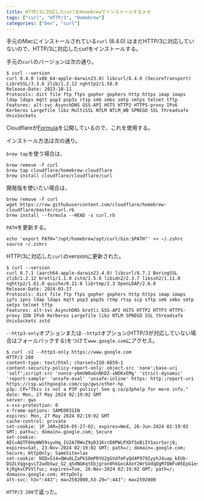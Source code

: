 ```yaml
---
title: HTTP/3に対応したcurlをHomebrewでインストールするメモ
tags: ["curl", "HTTP/3", "Homebrew"]
categories: ["Dev", "curl"]
---
```


手元のMacにインストールされている`curl` (8.4.0) はまだHTTP/3に対応していないので、HTTP/3に対応したcurlをインストールする。

手元の`curl`のバージョンは次の通り。

```
$ curl --version
curl 8.4.0 (x86_64-apple-darwin23.0) libcurl/8.4.0 (SecureTransport) LibreSSL/3.3.6 zlib/1.2.12 nghttp2/1.58.0
Release-Date: 2023-10-11
Protocols: dict file ftp ftps gopher gophers http https imap imaps ldap ldaps mqtt pop3 pop3s rtsp smb smbs smtp smtps telnet tftp
Features: alt-svc AsynchDNS GSS-API HSTS HTTP2 HTTPS-proxy IPv6 Kerberos Largefile libz MultiSSL NTLM NTLM_WB SPNEGO SSL threadsafe UnixSockets
```

Cloudflareが[Formula](https://github.com/cloudflare/homebrew-cloudflare/blob/master/curl.rb)を公開しているので、これを使用する。

インストール方法は次の通り。

`brew tap`を使う場合は、

```
brew remove -f curl
brew tap cloudflare/homebrew-cloudflare
brew install cloudflare/cloudflare/curl
```

開発版を使いたい場合は、

```
brew remove -f curl
wget https://raw.githubusercontent.com/cloudflare/homebrew-cloudflare/master/curl.rb
brew install --formula --HEAD -s curl.rb
```

`PATH`を更新する。

```
echo 'export PATH="/opt/homebrew/opt/curl/bin:$PATH"' >> ~/.zshrc
source ~/.zshrc
```

HTTP/3に対応した`curl`のversionに更新された。

```
$ curl --version
curl 8.7.1 (aarch64-apple-darwin23.4.0) libcurl/8.7.1 BoringSSL zlib/1.2.12 brotli/1.1.0 zstd/1.5.6 libidn2/2.3.7 libssh2/1.11.0 nghttp2/1.61.0 quiche/0.21.0 librtmp/2.3 OpenLDAP/2.6.8
Release-Date: 2024-03-27
Protocols: dict file ftp ftps gopher gophers http https imap imaps ipfs ipns ldap ldaps mqtt pop3 pop3s rtmp rtsp scp sftp smb smbs smtp smtps telnet tftp
Features: alt-svc AsynchDNS brotli GSS-API HSTS HTTP2 HTTP3 HTTPS-proxy IDN IPv6 Kerberos Largefile libz NTLM SPNEGO SSL threadsafe UnixSockets zstd
```

`--http3-only`オプションまたは`--http3`オプション(HTTP/3が対応していない場合はフォールバックする)をつけて`www.google.com`にアクセス。

```
$ curl -sI --http3-only https://www.google.com
HTTP/3 200 
content-type: text/html; charset=ISO-8859-1
content-security-policy-report-only: object-src 'none';base-uri 'self';script-src 'nonce-y6mVW8uGnNhDZ-xNDKxEMg' 'strict-dynamic' 'report-sample' 'unsafe-eval' 'unsafe-inline' https: http:;report-uri https://csp.withgoogle.com/csp/gws/other-hp
p3p: CP="This is not a P3P policy! See g.co/p3phelp for more info."
date: Mon, 27 May 2024 02:19:02 GMT
server: gws
x-xss-protection: 0
x-frame-options: SAMEORIGIN
expires: Mon, 27 May 2024 02:19:02 GMT
cache-control: private
set-cookie: 1P_JAR=2024-05-27-02; expires=Wed, 26-Jun-2024 02:19:02 GMT; path=/; domain=.google.com; Secure
set-cookie: AEC=AQTF6HyWW59syvHq_IU2A7RWxZ9yD31KrcD0PWLPXDfSoBiIY1asrSorjQ; expires=Sat, 23-Nov-2024 02:19:02 GMT; path=/; domain=.google.com; Secure; HttpOnly; SameSite=lax
set-cookie: NID=514=QWu6LZaPkS8mPRYU2gGVdfmFyQd4P979IyyhJ4uap_kEUb-DU2LVqgsgviT2wdbSwz_G2_q5dNGKqtEbjgron0hkGocAXoY2WrSUdqDgM7QWFvW5EpG1es9gPmjLxgozEZ_9LPpF3_WRq5BF3MJM8pQ1p09U-kjRgkvCPVVlfuc; expires=Tue, 26-Nov-2024 02:19:02 GMT; path=/; domain=.google.com; HttpOnly
alt-svc: h3=":443"; ma=2592000,h3-29=":443"; ma=2592000
```

`HTTP/3 200`で返った。